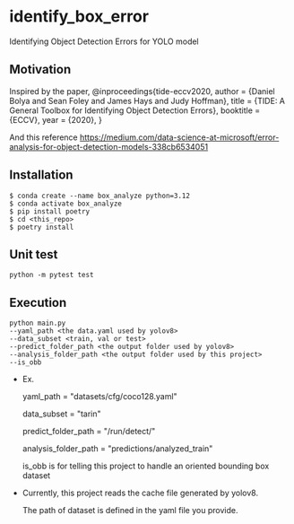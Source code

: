 # identify_box_error
Identifying Object Detection Errors for YOLO model

## Motivation
Inspired by the paper,
@inproceedings{tide-eccv2020,
  author    = {Daniel Bolya and Sean Foley and James Hays and Judy Hoffman},
  title     = {TIDE: A General Toolbox for Identifying Object Detection Errors},
  booktitle = {ECCV},
  year      = {2020},
}

And this reference
https://medium.com/data-science-at-microsoft/error-analysis-for-object-detection-models-338cb6534051

## Installation
```
$ conda create --name box_analyze python=3.12
$ conda activate box_analyze
$ pip install poetry
$ cd <this_repo>
$ poetry install
```

## Unit test
```
python -m pytest test
```

## Execution
```
python main.py 
--yaml_path <the data.yaml used by yolov8> 
--data_subset <train, val or test> 
--predict_folder_path <the output folder used by yolov8>
--analysis_folder_path <the output folder used by this project>
--is_obb
```
* Ex.
     
    yaml_path = "datasets/cfg/coco128.yaml"

    data_subset = "tarin"

    predict_folder_path = "/run/detect/"

    analysis_folder_path = "predictions/analyzed_train"
    
    is_obb is for telling this project to handle an oriented bounding box dataset

* Currently, this project reads the cache file generated by yolov8.

  The path of dataset is defined in the yaml file you provide.

